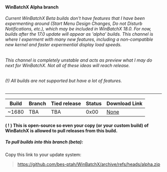 #### WinBatchX Alpha branch
###### Current WinBatchX Beta builds don't have features that I have been expermenting around (Start Menu Design Changes, Do not Disturb Notifications, etc.), which may be included in WinBatchX 18.0. For now, builds after the 17.0 update will appear as 'alpha' builds. This channel is where I experment with many new features, including a non-compatible new kernel and faster expermential display load speeds. 

###### This channel is completely unstable and acts as preview what I may do next for WinBatchX. Not all of these ideas will reach release.

###### (!) All builds are not supported but have a lot of features.
***
Build | Branch | Tied release | Status | Download Link |
------|--------|--------------|--------|---------------|
~1680 | TBA | TBA | 0x00 | [None]() |


#### ( ! ) This is open-source so even your copy (or your custom build) of WinBatchX is allowed to pull releases from this build.

##### To pull builds into this branch (beta):

Copy this link to your update system:

> https://github.com/bes-ptah/WinBatchX/archive/refs/heads/alpha.zip





